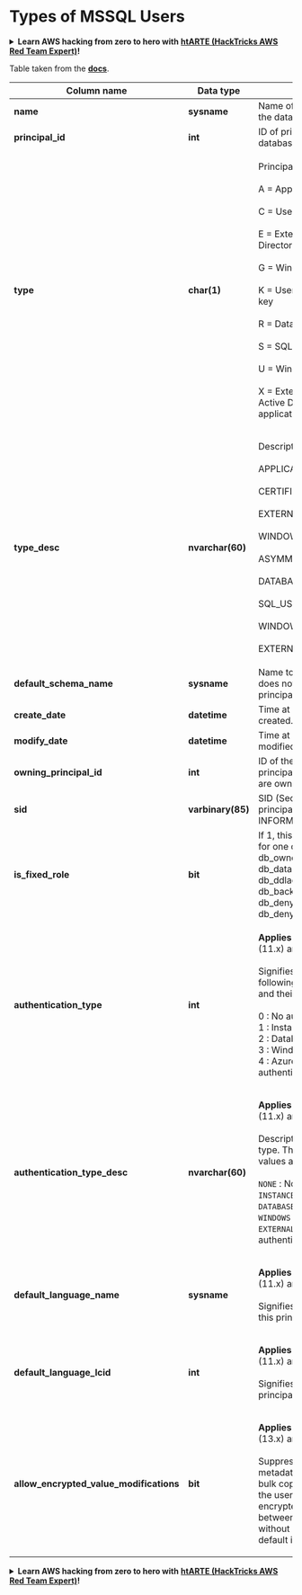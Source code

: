 # Types of MSSQL Users

<details>

<summary><strong>Learn AWS hacking from zero to hero with</strong> <a href="https://training.hacktricks.xyz/courses/arte"><strong>htARTE (HackTricks AWS Red Team Expert)</strong></a><strong>!</strong></summary>

* Do you work in a **cybersecurity company**? Do you want to see your **company advertised in HackTricks**? or do you want to have access to the **latest version of the PEASS or download HackTricks in PDF**? Check the [**SUBSCRIPTION PLANS**](https://github.com/sponsors/carlospolop)!
* Discover [**The PEASS Family**](https://opensea.io/collection/the-peass-family), our collection of exclusive [**NFTs**](https://opensea.io/collection/the-peass-family)
* Get the [**official PEASS & HackTricks swag**](https://peass.creator-spring.com)
* **Join the** [**💬**](https://emojipedia.org/speech-balloon/) [**Discord group**](https://discord.gg/hRep4RUj7f) or the [**telegram group**](https://t.me/peass) or **follow** me on **Twitter** 🐦[**@carlospolopm**](https://twitter.com/hacktricks_live)**.**
* **Share your hacking tricks by submitting PRs to the [hacktricks repo](https://github.com/carlospolop/hacktricks) and [hacktricks-cloud repo](https://github.com/carlospolop/hacktricks-cloud)**.

</details>

Table taken from the [**docs**](https://learn.microsoft.com/en-us/sql/relational-databases/system-catalog-views/sys-database-principals-transact-sql?view=sql-server-ver16).

| Column name                                | Data type         | Description                                                                                                                                                                                                                                                                                                                                                                                                                                            |
| ------------------------------------------ | ----------------- | ------------------------------------------------------------------------------------------------------------------------------------------------------------------------------------------------------------------------------------------------------------------------------------------------------------------------------------------------------------------------------------------------------------------------------------------------------ |
| **name**                                   | **sysname**       | Name of principal, unique within the database.                                                                                                                                                                                                                                                                                                                                                                                                         |
| **principal\_id**                          | **int**           | ID of principal, unique within the database.                                                                                                                                                                                                                                                                                                                                                                                                           |
| **type**                                   | **char(1)**       | <p>Principal type:<br><br>A = Application role<br><br>C = User mapped to a certificate<br><br>E = External user from Azure Active Directory<br><br>G = Windows group<br><br>K = User mapped to an asymmetric key<br><br>R = Database role<br><br>S = SQL user<br><br>U = Windows user<br><br>X = External group from Azure Active Directory group or applications</p>                                                                                  |
| **type\_desc**                             | **nvarchar(60)**  | <p>Description of principal type.<br><br>APPLICATION_ROLE<br><br>CERTIFICATE_MAPPED_USER<br><br>EXTERNAL_USER<br><br>WINDOWS_GROUP<br><br>ASYMMETRIC_KEY_MAPPED_USER<br><br>DATABASE_ROLE<br><br>SQL_USER<br><br>WINDOWS_USER<br><br>EXTERNAL_GROUPS</p>                                                                                                                                                                                               |
| **default\_schema\_name**                  | **sysname**       | Name to be used when SQL name does not specify a schema. Null for principals not of type S, U, or A.                                                                                                                                                                                                                                                                                                                                                   |
| **create\_date**                           | **datetime**      | Time at which the principal was created.                                                                                                                                                                                                                                                                                                                                                                                                               |
| **modify\_date**                           | **datetime**      | Time at which the principal was last modified.                                                                                                                                                                                                                                                                                                                                                                                                         |
| **owning\_principal\_id**                  | **int**           | ID of the principal that owns this principal. All fixed Database Roles are owned by **dbo** by default.                                                                                                                                                                                                                                                                                                                                                |
| **sid**                                    | **varbinary(85)** | SID (Security Identifier) of the principal. NULL for SYS and INFORMATION SCHEMAS.                                                                                                                                                                                                                                                                                                                                                                      |
| **is\_fixed\_role**                        | **bit**           | If 1, this row represents an entry for one of the fixed database roles: db\_owner, db\_accessadmin, db\_datareader, db\_datawriter, db\_ddladmin, db\_securityadmin, db\_backupoperator, db\_denydatareader, db\_denydatawriter.                                                                                                                                                                                                                       |
| **authentication\_type**                   | **int**           | <p><strong>Applies to</strong>: SQL Server 2012 (11.x) and later.<br><br>Signifies authentication type. The following are the possible values and their descriptions.<br><br>0 : No authentication<br>1 : Instance authentication<br>2 : Database authentication<br>3 : Windows authentication<br>4 : Azure Active Directory authentication</p>                                                                                                        |
| **authentication\_type\_desc**             | **nvarchar(60)**  | <p><strong>Applies to</strong>: SQL Server 2012 (11.x) and later.<br><br>Description of the authentication type. The following are the possible values and their descriptions.<br><br><code>NONE</code> : No authentication<br><code>INSTANCE</code> : Instance authentication<br><code>DATABASE</code> : Database authentication<br><code>WINDOWS</code> : Windows authentication<br><code>EXTERNAL</code>: Azure Active Directory authentication</p> |
| **default\_language\_name**                | **sysname**       | <p><strong>Applies to</strong>: SQL Server 2012 (11.x) and later.<br><br>Signifies the default language for this principal.</p>                                                                                                                                                                                                                                                                                                                        |
| **default\_language\_lcid**                | **int**           | <p><strong>Applies to</strong>: SQL Server 2012 (11.x) and later.<br><br>Signifies the default LCID for this principal.</p>                                                                                                                                                                                                                                                                                                                            |
| **allow\_encrypted\_value\_modifications** | **bit**           | <p><strong>Applies to</strong>: SQL Server 2016 (13.x) and later, SQL Database.<br><br>Suppresses cryptographic metadata checks on the server in bulk copy operations. This enables the user to bulk copy data encrypted using Always Encrypted, between tables or databases, without decrypting the data. The default is OFF.</p>                                                                                                                     |

<details>

<summary><strong>Learn AWS hacking from zero to hero with</strong> <a href="https://training.hacktricks.xyz/courses/arte"><strong>htARTE (HackTricks AWS Red Team Expert)</strong></a><strong>!</strong></summary>

* Do you work in a **cybersecurity company**? Do you want to see your **company advertised in HackTricks**? or do you want to have access to the **latest version of the PEASS or download HackTricks in PDF**? Check the [**SUBSCRIPTION PLANS**](https://github.com/sponsors/carlospolop)!
* Discover [**The PEASS Family**](https://opensea.io/collection/the-peass-family), our collection of exclusive [**NFTs**](https://opensea.io/collection/the-peass-family)
* Get the [**official PEASS & HackTricks swag**](https://peass.creator-spring.com)
* **Join the** [**💬**](https://emojipedia.org/speech-balloon/) [**Discord group**](https://discord.gg/hRep4RUj7f) or the [**telegram group**](https://t.me/peass) or **follow** me on **Twitter** 🐦[**@carlospolopm**](https://twitter.com/hacktricks_live)**.**
* **Share your hacking tricks by submitting PRs to the [hacktricks repo](https://github.com/carlospolop/hacktricks) and [hacktricks-cloud repo](https://github.com/carlospolop/hacktricks-cloud)**.

</details>
